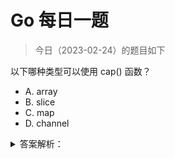 # Go 每日一题

> 今日（2023-02-24）的题目如下

以下哪种类型可以使用 cap() 函数？

- A. array
- B. slice
- C. map
- D. channel

<details>
<summary>答案解析：</summary>
<div>

参考答案及解析：ABD。

知识点：cap()，cap() 函数不适用 map。详情参考：[https://docs.studygolang.com/pkg/builtin/#cap](https://docs.studygolang.com/pkg/builtin/#cap)

</div>
</details>
